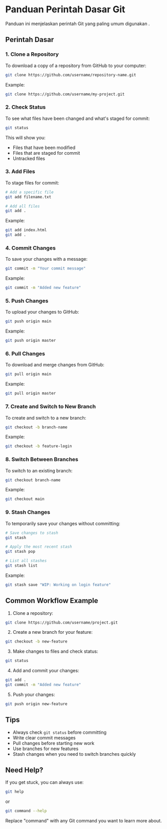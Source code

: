 # Panduan Perintah Dasar Git

Panduan ini menjelaskan perintah Git yang paling umum digunakan .

## Perintah Dasar

### 1. Clone a Repository
To download a copy of a repository from GitHub to your computer:
```bash
git clone https://github.com/username/repository-name.git
```
Example:
```bash
git clone https://github.com/username/my-project.git
```

### 2. Check Status
To see what files have been changed and what's staged for commit:
```bash
git status
```
This will show you:
- Files that have been modified
- Files that are staged for commit
- Untracked files

### 3. Add Files
To stage files for commit:
```bash
# Add a specific file
git add filename.txt

# Add all files
git add .
```
Example:
```bash
git add index.html
git add .
```

### 4. Commit Changes
To save your changes with a message:
```bash
git commit -m "Your commit message"
```
Example:
```bash
git commit -m "Added new feature"
```

### 5. Push Changes
To upload your changes to GitHub:
```bash
git push origin main
```
Example:
```bash
git push origin master
```

### 6. Pull Changes
To download and merge changes from GitHub:
```bash
git pull origin main
```
Example:
```bash
git pull origin master
```

### 7. Create and Switch to New Branch
To create and switch to a new branch:
```bash
git checkout -b branch-name
```
Example:
```bash
git checkout -b feature-login
```

### 8. Switch Between Branches
To switch to an existing branch:
```bash
git checkout branch-name
```
Example:
```bash
git checkout main
```

### 9. Stash Changes
To temporarily save your changes without committing:
```bash
# Save changes to stash
git stash

# Apply the most recent stash
git stash pop

# List all stashes
git stash list
```
Example:
```bash
git stash save "WIP: Working on login feature"
```

## Common Workflow Example

1. Clone a repository:
```bash
git clone https://github.com/username/project.git
```

2. Create a new branch for your feature:
```bash
git checkout -b new-feature
```

3. Make changes to files and check status:
```bash
git status
```

4. Add and commit your changes:
```bash
git add .
git commit -m "Added new feature"
```

5. Push your changes:
```bash
git push origin new-feature
```

## Tips
- Always check `git status` before committing
- Write clear commit messages
- Pull changes before starting new work
- Use branches for new features
- Stash changes when you need to switch branches quickly

## Need Help?
If you get stuck, you can always use:
```bash
git help
```
or
```bash
git command --help
```
Replace "command" with any Git command you want to learn more about.
